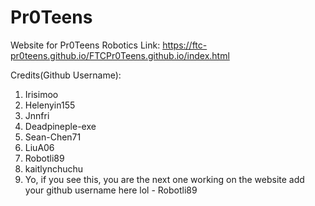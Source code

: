 # Pr0Teens
Website for Pr0Teens Robotics
Link: https://ftc-pr0teens.github.io/FTCPr0Teens.github.io/index.html

Credits(Github Username): 
1. Irisimoo
2. Helenyin155
3. Jnnfri
4. Deadpineple-exe
5. Sean-Chen71
6. LiuA06
7. Robotli89 
8. kaitlynchuchu
9. Yo, if you see this, you are the next one working on the website add your github username here lol - Robotli89
